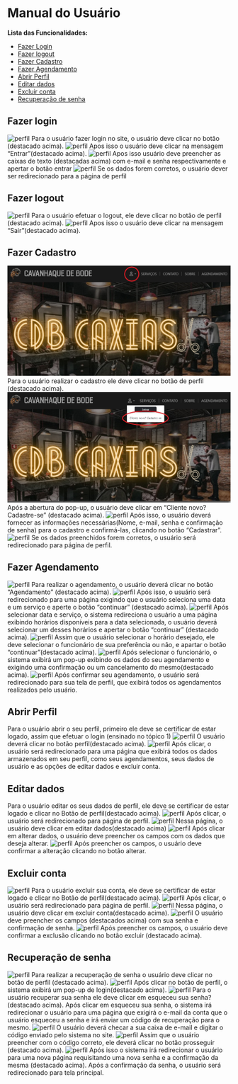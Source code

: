 # Manual do Usuário

**Lista das Funcionalidades:**

 - [Fazer Login](#Fazer-Login)
 - [Fazer logout](#Fazer-logout)
 - [Fazer Cadastro](#Fazer-Cadastro)
 - [Fazer Agendamento](#Fazer-Agendamento)
 - [Abrir Perfil](#Abrir-Perfil)
 - [Editar dados](#Editar-dados)
 - [Excluir conta](#Excluir-conta)
 - [Recuperação de senha](#Recuperação-de-senha)

## Fazer login
![perfil](IMGS/mainpage.png)
Para o usuário fazer login no site, o usuário deve clicar no botão (destacado acima). 
![perfil](IMGS/mainpage.png)
Apos isso o usuário deve clicar na mensagem “Entrar”(destacado acima).
![perfil](IMGS/mainpage.png)
Apos isso usuário deve preencher as caixas de texto (destacadas acima) com e-mail e senha respectivamente e apertar o botão entrar 
![perfil](IMGS/mainpage.png)
Se os dados forem corretos, o usuário dever ser redirecionado para a página de perfil 

## Fazer logout
![perfil](IMGS/mainpage.png)
Para o usuário efetuar o logout, ele deve clicar no botão de perfil (destacado acima).
![perfil](IMGS/mainpage.png)
Apos isso o usuário deve clicar na mensagem “Sair”(destacado acima).

## Fazer Cadastro
![perfil](IMGS/perfil.png)
Para o usuário realizar o cadastro ele deve clicar no botão de perfil (destacado acima). 
![perfil](IMGS/cadastrar.jpg)
Após a abertura do pop-up, o usuário deve clicar em “Cliente novo? Cadastre-se” (destacado acima). 
![perfil](IMGS/cadastrar-2.jpg)
Após isso, o usuário deverá fornecer as informações necessárias(Nome, e-mail, senha e confirmação de senha) para o cadastro e confirmá-las, clicando no botão “Cadastrar”.
![perfil](IMGS/pagina-de-perfil.jpeg)
Se os dados preenchidos forem corretos, o usuário será redirecionado para página de perfil.

## Fazer Agendamento
![perfil](IMGS/mainpage.png)
Para realizar o agendamento, o usuário deverá clicar no botão “Agendamento” (destacado acima).
![perfil](IMGS/mainpage.png)
 Após isso, o usuário será redirecionado para uma página exigindo que o usuário seleciona uma data e um serviço e aperte o botão “continuar” (destacado acima). 
![perfil](IMGS/mainpage.png)
Após selecionar data e serviço, o sistema redireciona o usuário a uma página exibindo horários disponíveis para a data selecionada, o usuário deverá selecionar um desses horários e apertar o botão “continuar” (destacado acima).
![perfil](IMGS/mainpage.png)
Assim que o usuário selecionar o horário desejado, ele deve selecionar o funcionário de sua preferência ou não, e apartar o botão “continuar”(destacado acima). 
![perfil](IMGS/mainpage.png)
Após selecionar o funcionário, o sistema exibirá um pop-up exibindo os dados do seu agendamento e exigindo uma confirmação ou um cancelamento do mesmo(destacado acima).
![perfil](IMGS/mainpage.png)
Após confirmar seu agendamento, o usuário será redirecionado para sua tela de perfil, que exibirá todos os agendamentos realizados pelo usuário.

## Abrir Perfil

Para o usuário abrir o seu perfil, primeiro ele deve se certificar de estar logado, assim que efetuar o login (ensinado no tópico 1) 
![perfil](IMGS/mainpage.png)
O usuário deverá clicar no botão perfil(destacado acima).
![perfil](IMGS/mainpage.png)
Após clicar, o usuário será redirecionado para uma página que exibirá todos os dados armazenados em seu perfil, como seus agendamentos, seus dados de usuário e as opções de editar dados e excluir conta.

## Editar dados 
Para o usuário editar os seus dados de perfil, ele deve se certificar de estar logado e clicar no Botão de perfil(destacado acima). 
![perfil](IMGS/mainpage.png)
Após clicar, o usuário será redirecionado para página de perfil.
![perfil](IMGS/mainpage.png)
Nessa página, o usuário deve clicar em editar dados(destacado acima)
![perfil](IMGS/mainpage.png)
Após clicar em alterar dados, o usuário deve preencher os campos com os dados que deseja alterar. 
![perfil](IMGS/mainpage.png)
Após preencher os campos, o usuário deve confirmar a alteração clicando no botão alterar.

## Excluir conta
![perfil](IMGS/mainpage.png)
Para o usuário excluir sua conta, ele deve se certificar de estar logado e clicar no Botão de perfil(destacado acima).
 ![perfil](IMGS/mainpage.png)
Após clicar, o usuário será redirecionado para página de perfil. 
![perfil](IMGS/mainpage.png)
Nessa página, o usuário deve clicar em excluir conta(destacado acima).
![perfil](IMGS/mainpage.png)
O usuário deve preencher os campos (destacados acima) com sua senha e confirmação de senha. 
![perfil](IMGS/mainpage.png)
Após preencher os campos, o usuário deve confirmar a exclusão clicando no botão excluir (destacado acima).

## Recuperação de senha
![perfil](IMGS/mainpage.png)
Para realizar a recuperação de senha o usuário deve clicar no botão de perfil (destacado acima). 
![perfil](IMGS/mainpage.png)
Após clicar no botão de perfil, o sistema exibirá um pop-up de login(destacado acima). 
![perfil](IMGS/mainpage.png)
Para o usuário recuperar sua senha ele deve clicar em esqueceu sua senha?(destacado acima). 
Após clicar em esqueceu sua senha, o sistema irá redirecionar o usuário para uma página que exigirá o e-mail da conta que o usuário esqueceu a senha e irá enviar um código de recuperação para o mesmo. 
![perfil](IMGS/mainpage.png)
O usuário deverá checar a sua caixa de e-mail e digitar o código enviado pelo sistema no site.
![perfil](IMGS/mainpage.png)
Assim que o usuário preencher com o código correto, ele deverá clicar no botão prosseguir (destacado acima). 
![perfil](IMGS/mainpage.png)
Após isso o sistema irá redirecionar o usuário para uma nova página requisitando uma nova senha e a confirmação da mesma (destacado acima).
Após a confirmação da senha, o usuário será redirecionado para tela principal.
